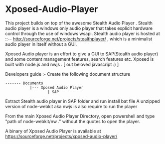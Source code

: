 # Xposed-Audio-Player

This project builds on top of the awesome Stealth Audio Player . 
Stealth audio player is a windows only audio player that takes explicit hardware control through the use of windows wsapi.
Stealth audio player is hosted at ::-- http://sourceforge.net/projects/stealthplayer/ , which is a minimalist audio player in itself without a GUI.

Xposed Audio player is an effort to give a GUI to SAP(Stealth audio player) and some content management features, search features etc.
Xposed is built with node.js and nwjs . [ out beloved javascript :) ]

Developers guide :-
Create the following document structure 

    ------- Documents
               |--- Xposed Audio Player
                       | SAP
                      
  Extract Stealth audio player in SAP folder and run install bat file
  A unzipped version of node-webkit aka nwjs is also require to run the player
  
  From the main Xposed Audio Player Directory, open powershell and type
  "path of node-webkit/nw ."
  without the quotes to open the player.
  
  
  A binary of Xposed Audio Player is available at https://sourceforge.net/projects/xposed-audio-player/
  
  
